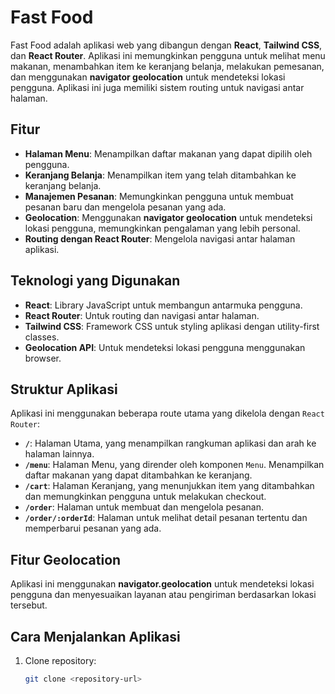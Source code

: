 # Fast Food

Fast Food adalah aplikasi web yang dibangun dengan **React**, **Tailwind CSS**, dan **React Router**. Aplikasi ini memungkinkan pengguna untuk melihat menu makanan, menambahkan item ke keranjang belanja, melakukan pemesanan, dan menggunakan **navigator geolocation** untuk mendeteksi lokasi pengguna. Aplikasi ini juga memiliki sistem routing untuk navigasi antar halaman.

## Fitur

- **Halaman Menu**: Menampilkan daftar makanan yang dapat dipilih oleh pengguna.
- **Keranjang Belanja**: Menampilkan item yang telah ditambahkan ke keranjang belanja.
- **Manajemen Pesanan**: Memungkinkan pengguna untuk membuat pesanan baru dan mengelola pesanan yang ada.
- **Geolocation**: Menggunakan **navigator geolocation** untuk mendeteksi lokasi pengguna, memungkinkan pengalaman yang lebih personal.
- **Routing dengan React Router**: Mengelola navigasi antar halaman aplikasi.

## Teknologi yang Digunakan

- **React**: Library JavaScript untuk membangun antarmuka pengguna.
- **React Router**: Untuk routing dan navigasi antar halaman.
- **Tailwind CSS**: Framework CSS untuk styling aplikasi dengan utility-first classes.
- **Geolocation API**: Untuk mendeteksi lokasi pengguna menggunakan browser.

## Struktur Aplikasi

Aplikasi ini menggunakan beberapa route utama yang dikelola dengan `React Router`:

- **`/`**: Halaman Utama, yang menampilkan rangkuman aplikasi dan arah ke halaman lainnya.
- **`/menu`**: Halaman Menu, yang dirender oleh komponen `Menu`. Menampilkan daftar makanan yang dapat ditambahkan ke keranjang.
- **`/cart`**: Halaman Keranjang, yang menunjukkan item yang ditambahkan dan memungkinkan pengguna untuk melakukan checkout.
- **`/order`**: Halaman untuk membuat dan mengelola pesanan.
- **`/order/:orderId`**: Halaman untuk melihat detail pesanan tertentu dan memperbarui pesanan yang ada.

## Fitur Geolocation

Aplikasi ini menggunakan **navigator.geolocation** untuk mendeteksi lokasi pengguna dan menyesuaikan layanan atau pengiriman berdasarkan lokasi tersebut.

## Cara Menjalankan Aplikasi

1. Clone repository:
   ```bash
   git clone <repository-url>
   ```
